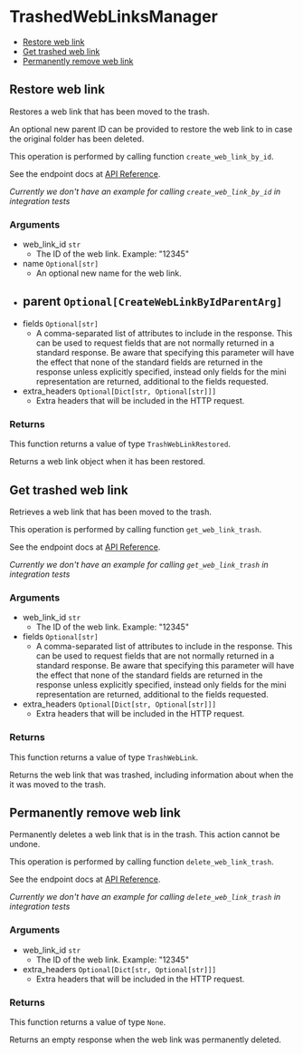 # TrashedWebLinksManager


- [Restore web link](#restore-web-link)
- [Get trashed web link](#get-trashed-web-link)
- [Permanently remove web link](#permanently-remove-web-link)

## Restore web link

Restores a web link that has been moved to the trash.

An optional new parent ID can be provided to restore the  web link to in case
the original folder has been deleted.

This operation is performed by calling function `create_web_link_by_id`.

See the endpoint docs at
[API Reference](https://developer.box.com/reference/post-web-links-id/).

*Currently we don't have an example for calling `create_web_link_by_id` in integration tests*

### Arguments

- web_link_id `str`
  - The ID of the web link. Example: "12345"
- name `Optional[str]`
  - An optional new name for the web link.
- parent `Optional[CreateWebLinkByIdParentArg]`
  - 
- fields `Optional[str]`
  - A comma-separated list of attributes to include in the response. This can be used to request fields that are not normally returned in a standard response.  Be aware that specifying this parameter will have the effect that none of the standard fields are returned in the response unless explicitly specified, instead only fields for the mini representation are returned, additional to the fields requested.
- extra_headers `Optional[Dict[str, Optional[str]]]`
  - Extra headers that will be included in the HTTP request.


### Returns

This function returns a value of type `TrashWebLinkRestored`.

Returns a web link object when it has been restored.


## Get trashed web link

Retrieves a web link that has been moved to the trash.

This operation is performed by calling function `get_web_link_trash`.

See the endpoint docs at
[API Reference](https://developer.box.com/reference/get-web-links-id-trash/).

*Currently we don't have an example for calling `get_web_link_trash` in integration tests*

### Arguments

- web_link_id `str`
  - The ID of the web link. Example: "12345"
- fields `Optional[str]`
  - A comma-separated list of attributes to include in the response. This can be used to request fields that are not normally returned in a standard response.  Be aware that specifying this parameter will have the effect that none of the standard fields are returned in the response unless explicitly specified, instead only fields for the mini representation are returned, additional to the fields requested.
- extra_headers `Optional[Dict[str, Optional[str]]]`
  - Extra headers that will be included in the HTTP request.


### Returns

This function returns a value of type `TrashWebLink`.

Returns the web link that was trashed,
including information about when the it
was moved to the trash.


## Permanently remove web link

Permanently deletes a web link that is in the trash.
This action cannot be undone.

This operation is performed by calling function `delete_web_link_trash`.

See the endpoint docs at
[API Reference](https://developer.box.com/reference/delete-web-links-id-trash/).

*Currently we don't have an example for calling `delete_web_link_trash` in integration tests*

### Arguments

- web_link_id `str`
  - The ID of the web link. Example: "12345"
- extra_headers `Optional[Dict[str, Optional[str]]]`
  - Extra headers that will be included in the HTTP request.


### Returns

This function returns a value of type `None`.

Returns an empty response when the web link was
permanently deleted.


